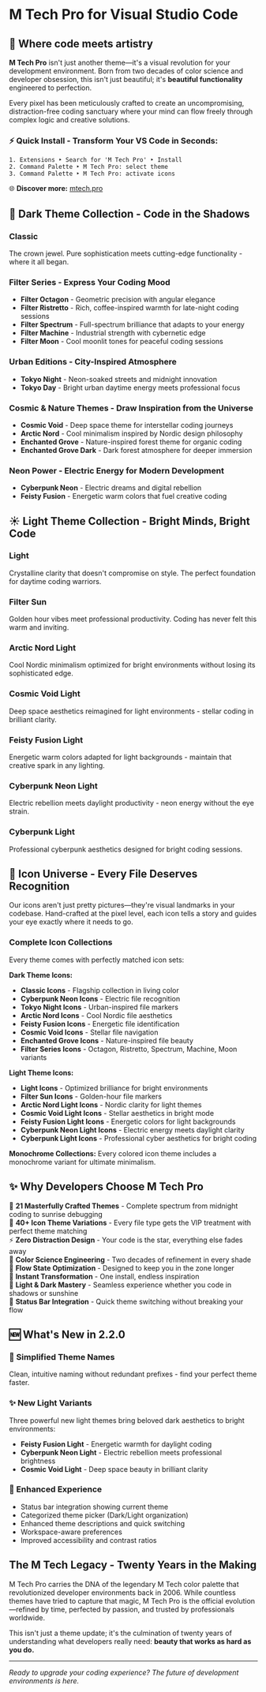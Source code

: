 M Tech Pro for Visual Studio Code
==================================

🚀 Where code meets artistry
----------------------------

**M Tech Pro** isn't just another theme—it's a visual revolution for your development environment. Born from two decades of color science and developer obsession, this isn't just beautiful; it's **beautiful functionality** engineered to perfection.

Every pixel has been meticulously crafted to create an uncompromising, distraction-free coding sanctuary where your mind can flow freely through complex logic and creative solutions.

### ⚡ Quick Install - Transform Your VS Code in Seconds:

```
1. Extensions ‣ Search for 'M Tech Pro' ‣ Install
2. Command Palette ‣ M Tech Pro: select theme
3. Command Palette ‣ M Tech Pro: activate icons
```

🌐 **Discover more:** [mtech.pro](https://mtech.pro)

🌙 Dark Theme Collection - Code in the Shadows
----------------------------------------------

### **Classic** 
The crown jewel. Pure sophistication meets cutting-edge functionality - where it all began.

### **Filter Series - Express Your Coding Mood**
- **Filter Octagon** - Geometric precision with angular elegance
- **Filter Ristretto** - Rich, coffee-inspired warmth for late-night coding sessions  
- **Filter Spectrum** - Full-spectrum brilliance that adapts to your energy
- **Filter Machine** - Industrial strength with cybernetic edge
- **Filter Moon** - Cool moonlit tones for peaceful coding sessions

### **Urban Editions - City-Inspired Atmosphere**
- **Tokyo Night** - Neon-soaked streets and midnight innovation
- **Tokyo Day** - Bright urban daytime energy meets professional focus

### **Cosmic & Nature Themes - Draw Inspiration from the Universe**
- **Cosmic Void** - Deep space theme for interstellar coding journeys
- **Arctic Nord** - Cool minimalism inspired by Nordic design philosophy
- **Enchanted Grove** - Nature-inspired forest theme for organic coding
- **Enchanted Grove Dark** - Dark forest atmosphere for deeper immersion

### **Neon Power - Electric Energy for Modern Development**
- **Cyberpunk Neon** - Electric dreams and digital rebellion
- **Feisty Fusion** - Energetic warm colors that fuel creative coding

☀️ Light Theme Collection - Bright Minds, Bright Code
----------------------------------------------------

### **Light**
Crystalline clarity that doesn't compromise on style. The perfect foundation for daytime coding warriors.

### **Filter Sun**
Golden hour vibes meet professional productivity. Coding has never felt this warm and inviting.

### **Arctic Nord Light**
Cool Nordic minimalism optimized for bright environments without losing its sophisticated edge.

### **Cosmic Void Light**
Deep space aesthetics reimagined for light environments - stellar coding in brilliant clarity.

### **Feisty Fusion Light**
Energetic warm colors adapted for light backgrounds - maintain that creative spark in any lighting.

### **Cyberpunk Neon Light**
Electric rebellion meets daylight productivity - neon energy without the eye strain.

### **Cyberpunk Light**
Professional cyberpunk aesthetics designed for bright coding sessions.

🎨 Icon Universe - Every File Deserves Recognition
-------------------------------------------------

Our icons aren't just pretty pictures—they're visual landmarks in your codebase. Hand-crafted at the pixel level, each icon tells a story and guides your eye exactly where it needs to go.

### **Complete Icon Collections**
Every theme comes with perfectly matched icon sets:

**Dark Theme Icons:**
- **Classic Icons** - Flagship collection in living color
- **Cyberpunk Neon Icons** - Electric file recognition
- **Tokyo Night Icons** - Urban-inspired file markers
- **Arctic Nord Icons** - Cool Nordic file aesthetics
- **Feisty Fusion Icons** - Energetic file identification
- **Cosmic Void Icons** - Stellar file navigation
- **Enchanted Grove Icons** - Nature-inspired file beauty
- **Filter Series Icons** - Octagon, Ristretto, Spectrum, Machine, Moon variants

**Light Theme Icons:**
- **Light Icons** - Optimized brilliance for bright environments
- **Filter Sun Icons** - Golden-hour file markers
- **Arctic Nord Light Icons** - Nordic clarity for light themes
- **Cosmic Void Light Icons** - Stellar aesthetics in bright mode
- **Feisty Fusion Light Icons** - Energetic colors for light backgrounds
- **Cyberpunk Neon Light Icons** - Electric energy meets daylight clarity
- **Cyberpunk Light Icons** - Professional cyber aesthetics for bright coding

**Monochrome Collections:**
Every colored icon theme includes a monochrome variant for ultimate minimalism.

✨ Why Developers Choose M Tech Pro
----------------------------------

🎯 **21 Masterfully Crafted Themes** - Complete spectrum from midnight coding to sunrise debugging  
🔮 **40+ Icon Theme Variations** - Every file type gets the VIP treatment with perfect theme matching  
⚡ **Zero Distraction Design** - Your code is the star, everything else fades away  
🎨 **Color Science Engineering** - Two decades of refinement in every shade  
🧠 **Flow State Optimization** - Designed to keep you in the zone longer  
🚀 **Instant Transformation** - One install, endless inspiration  
🌈 **Light & Dark Mastery** - Seamless experience whether you code in shadows or sunshine  
📱 **Status Bar Integration** - Quick theme switching without breaking your flow

🆕 What's New in 2.2.0
----------------------

### **🎨 Simplified Theme Names**
Clean, intuitive naming without redundant prefixes - find your perfect theme faster.

### **✨ New Light Variants**
Three powerful new light themes bring beloved dark aesthetics to bright environments:
- **Feisty Fusion Light** - Energetic warmth for daylight coding
- **Cyberpunk Neon Light** - Electric rebellion meets professional brightness  
- **Cosmic Void Light** - Deep space beauty in brilliant clarity

### **🔧 Enhanced Experience**
- Status bar integration showing current theme
- Categorized theme picker (Dark/Light organization)
- Enhanced theme descriptions and quick switching
- Workspace-aware preferences
- Improved accessibility and contrast ratios

The M Tech Legacy - Twenty Years in the Making
----------------------------------------------

M Tech Pro carries the DNA of the legendary M Tech color palette that revolutionized developer environments back in 2006. While countless themes have tried to capture that magic, M Tech Pro is the official evolution—refined by time, perfected by passion, and trusted by professionals worldwide.

This isn't just a theme update; it's the culmination of twenty years of understanding what developers really need: **beauty that works as hard as you do.**

---

*Ready to upgrade your coding experience? The future of development environments is here.*
